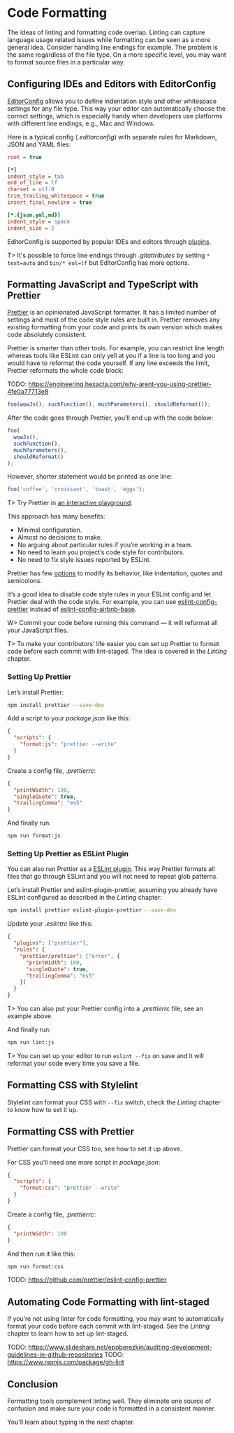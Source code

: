 # Code Formatting

The ideas of linting and formatting code overlap. Linting can capture language usage related issues while formatting can be seen as a more general idea. Consider handling line endings for example. The problem is the same regardless of the file type. On a more specific level, you may want to format source files in a particular way.

## Configuring IDEs and Editors with EditorConfig

[EditorConfig](http://editorconfig.org/) allows you to define indentation style and other whitespace settings for any file type. This way your editor can automatically choose the correct settings, which is especially handy when developers use platforms with different line endings, e.g., Mac and Windows.

Here is a typical config (*.editorconfig*) with separate rules for Markdown, JSON and YAML files:

```ini
root = true

[*]
indent_style = tab
end_of_line = lf
charset = utf-8
trim_trailing_whitespace = true
insert_final_newline = true

[*.{json,yml,md}]
indent_style = space
indent_size = 2
```

EditorConfig is supported by popular IDEs and editors through [plugins](http://editorconfig.org/#download).

T> It's possible to force line endings through *.gitattributes* by setting `* text=auto` and `bin/* eol=lf` but EditorConfig has more options.

## Formatting JavaScript and TypeScript with Prettier

[Prettier](https://prettier.io/) is an opinionated JavaScript formatter. It has a limited number of settings and most of the code style rules are built in. Prettier removes any existing formatting from your code and prints its own version which makes code absolutely consistent.

Prettier is smarter than other tools. For example, you can restrict line length whereas tools like ESLint can only yell at you if a line is too long and you would have to reformat the code yourself. If any line exceeds the limit, Prettier reformats the whole code block:

TODO: https://engineering.hexacta.com/why-arent-you-using-prettier-4fe0a77713e8

<!-- textlint-disable -->

```js
foo(wowJs(), suchFunction(), muchParameters(), shouldReformat());
```

After the code goes through Prettier, you'll end up with the code below:

```js
foo(
  wowJs(),
  suchFunction(),
  muchParameters(),
  shouldReformat()
);
```

However, shorter statement would be printed as one line:

```js
foo('coffee', 'croissant', 'toast', 'eggs');
```

<!-- textlint-enable -->

T> Try Prettier in [an interactive playground](https://prettier.io/playground/).

This approach has many benefits:

* Minimal configuration.
* Almost no decisions to make.
* No arguing about particular rules if you’re working in a team.
* No need to learn you project’s code style for contributors.
* No need to fix style issues reported by ESLint.

Prettier has few [options](https://prettier.io/docs/en/options.html) to modify its behavior, like indentation, quotes and semicolons.

It’s a good idea to disable code style rules in your ESLint config and let Prettier deal with the code style. For example, you can use [eslint-config-prettier](https://www.npmjs.com/package/eslint-config-prettier) instead of [eslint-config-airbnb-base](https://www.npmjs.com/package/eslint-config-airbnb-base).

W> Commit your code before running this command — it will reformat all your JavaScript files.

T> To make your contributors’ life easier you can set up Prettier to format code before each commit with lint-staged. The idea is covered in the *Linting* chapter.

### Setting Up Prettier

Let’s install Prettier:

```bash
npm install prettier --save-dev
```

Add a script to your *package.json* like this:

```json
{
  "scripts": {
    "format:js": "prettier --write"
  }
}
```

Create a config file, *.prettierrc*:

```json
{
  "printWidth": 100,
  "singleQuote": true,
  "trailingComma": "es5"
}
```

And finally run:

```bash
npm run format:js
```

### Setting Up Prettier as ESLint Plugin

You can also run Prettier as a [ESLint plugin](https://github.com/prettier/eslint-plugin-prettier). This way Prettier formats all files that go through ESLint and you will not need to repeat glob patterns.

Let’s install Prettier and eslint-plugin-prettier, assuming you already have ESLint configured as described in the *Linting* chapter:

```bash
npm install prettier eslint-plugin-prettier --save-dev
```

Update your *.eslintrc* like this:

```json
{
  "plugins": ["prettier"],
  "rules": {
    "prettier/prettier": ["error", {
      "printWidth": 100,
      "singleQuote": true,
      "trailingComma": "es5"
    }]
  }
}
```

T> You can also put your Prettier config into a *.prettierrc* file, see an example above.

And finally run:

```bash
npm run lint:js
```

T> You can set up your editor to run `eslint --fix` on save and it will reformat your code every time you save a file.

## Formatting CSS with Stylelint

Stylelint can format your CSS with `--fix` switch, check the *Linting* chapter to know how to set it up.

## Formatting CSS with Prettier

Prettier can format your CSS too, see how to set it up above.

For CSS you’ll need one more script in *package.json*:

```json
{
  "scripts": {
    "format:css": "prettier --write"
  }
}
```

Create a config file, *.prettierrc*:

```json
{
  "printWidth": 100
}
```

And then run it like this:

```bash
npm run format:css
```

TODO: https://github.com/prettier/eslint-config-prettier

## Automating Code Formatting with lint-staged

If you’re not using linter for code formatting, you may want to automatically format your code before each commit with lint-staged. See the *Linting* chapter to learn how to set up lint-staged.

TODO: https://www.slideshare.net/epoberezkin/auditing-development-guidelines-in-github-repositories
TODO: https://www.npmjs.com/package/gh-lint

## Conclusion

Formatting tools complement linting well. They eliminate one source of confusion and make sure your code is formatted in a consistent manner.

You'll learn about typing in the next chapter.
